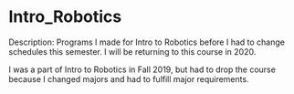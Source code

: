 # Intro_Robotics
Description: Programs I made for Intro to Robotics before I had to change schedules this semester. I will be returning to this course in 2020. 

I was a part of Intro to Robotics in Fall 2019, but had to drop the course because I changed majors and had to fulfill major requirements.

